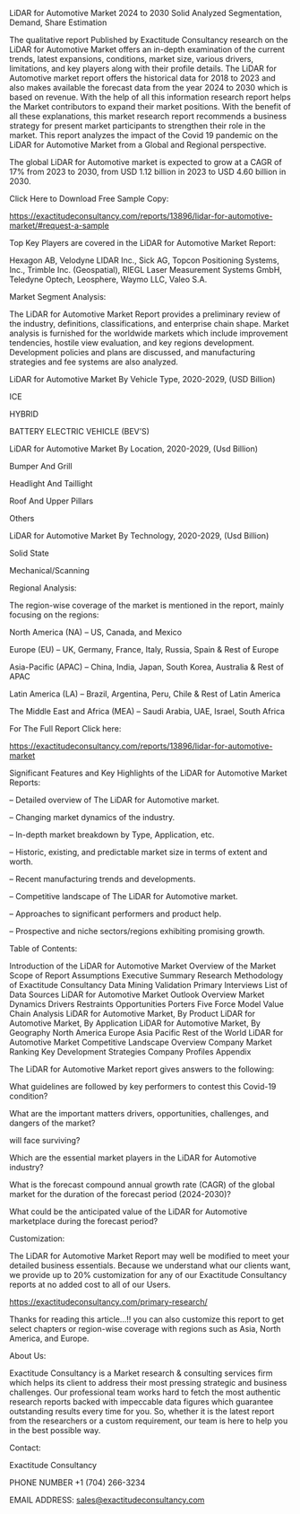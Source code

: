 LiDAR for Automotive Market 2024 to 2030 Solid Analyzed Segmentation, Demand, Share Estimation

The qualitative report Published by Exactitude Consultancy research on the LiDAR for Automotive Market offers an in-depth examination of the current trends, latest expansions, conditions, market size, various drivers, limitations, and key players along with their profile details. The LiDAR for Automotive market report offers the historical data for 2018 to 2023 and also makes available the forecast data from the year 2024 to 2030 which is based on revenue. With the help of all this information research report helps the Market contributors to expand their market positions. With the benefit of all these explanations, this market research report recommends a business strategy for present market participants to strengthen their role in the market. This report analyzes the impact of the Covid 19 pandemic on the LiDAR for Automotive Market from a Global and Regional perspective.

The global LiDAR for Automotive market is expected to grow at a CAGR of 17% from 2023 to 2030, from USD 1.12 billion in 2023 to USD 4.60 billion in 2030.

Click Here to Download Free Sample Copy:

https://exactitudeconsultancy.com/reports/13896/lidar-for-automotive-market/#request-a-sample

Top Key Players are covered in the LiDAR for Automotive Market Report:

Hexagon AB, Velodyne LIDAR Inc., Sick AG, Topcon Positioning Systems, Inc., Trimble Inc. (Geospatial), RIEGL Laser Measurement Systems GmbH, Teledyne Optech, Leosphere, Waymo LLC, Valeo S.A.

Market Segment Analysis:

The LiDAR for Automotive Market Report provides a preliminary review of the industry, definitions, classifications, and enterprise chain shape. Market analysis is furnished for the worldwide markets which include improvement tendencies, hostile view evaluation, and key regions development. Development policies and plans are discussed, and manufacturing strategies and fee systems are also analyzed.

LiDAR for Automotive Market By Vehicle Type, 2020-2029, (USD Billion)

ICE

HYBRID

BATTERY ELECTRIC VEHICLE (BEV’S)

LiDAR for Automotive Market By Location, 2020-2029, (Usd Billion)

Bumper And Grill

Headlight And Taillight

Roof And Upper Pillars

Others

LiDAR for Automotive Market By Technology, 2020-2029, (Usd Billion)

Solid State

Mechanical/Scanning

Regional Analysis:

The region-wise coverage of the market is mentioned in the report, mainly focusing on the regions:

North America (NA) – US, Canada, and Mexico

Europe (EU) – UK, Germany, France, Italy, Russia, Spain & Rest of Europe

Asia-Pacific (APAC) – China, India, Japan, South Korea, Australia & Rest of APAC

Latin America (LA) – Brazil, Argentina, Peru, Chile & Rest of Latin America

The Middle East and Africa (MEA) – Saudi Arabia, UAE, Israel, South Africa

For The Full Report Click here:

https://exactitudeconsultancy.com/reports/13896/lidar-for-automotive-market

Significant Features and Key Highlights of the LiDAR for Automotive Market Reports:

– Detailed overview of The LiDAR for Automotive market.

– Changing market dynamics of the industry.

– In-depth market breakdown by Type, Application, etc.

– Historic, existing, and predictable market size in terms of extent and worth.

– Recent manufacturing trends and developments.

– Competitive landscape of The LiDAR for Automotive market.

– Approaches to significant performers and product help.

– Prospective and niche sectors/regions exhibiting promising growth.

Table of Contents:

Introduction of the LiDAR for Automotive Market
Overview of the Market
Scope of Report
Assumptions
Executive Summary
Research Methodology of Exactitude Consultancy
Data Mining
Validation
Primary Interviews
List of Data Sources
LiDAR for Automotive Market Outlook
Overview
Market Dynamics
Drivers
Restraints
Opportunities
Porters Five Force Model
Value Chain Analysis
LiDAR for Automotive Market, By Product
LiDAR for Automotive Market, By Application
LiDAR for Automotive Market, By Geography
North America
Europe
Asia Pacific
Rest of the World
LiDAR for Automotive Market Competitive Landscape
Overview
Company Market Ranking
Key Development Strategies
Company Profiles
Appendix

The LiDAR for Automotive Market report gives answers to the following:

What guidelines are followed by key performers to contest this Covid-19 condition?

What are the important matters drivers, opportunities, challenges, and dangers of the market?

will face surviving?

Which are the essential market players in the LiDAR for Automotive industry?

What is the forecast compound annual growth rate (CAGR) of the global market for the duration of the forecast period (2024-2030)?

What could be the anticipated value of the LiDAR for Automotive marketplace during the forecast period?

Customization:

The LiDAR for Automotive Market Report may well be modified to meet your detailed business essentials. Because we understand what our clients want, we provide up to 20% customization for any of our Exactitude Consultancy reports at no added cost to all of our Users.

https://exactitudeconsultancy.com/primary-research/

Thanks for reading this article...!! you can also customize this report to get select chapters or region-wise coverage with regions such as Asia, North America, and Europe.

About Us:

Exactitude Consultancy is a Market research & consulting services firm which helps its client to address their most pressing strategic and business challenges. Our professional team works hard to fetch the most authentic research reports backed with impeccable data figures which guarantee outstanding results every time for you. So, whether it is the latest report from the researchers or a custom requirement, our team is here to help you in the best possible way.

Contact:

Exactitude Consultancy

PHONE NUMBER +1 (704) 266-3234

EMAIL ADDRESS: sales@exactitudeconsultancy.com  
